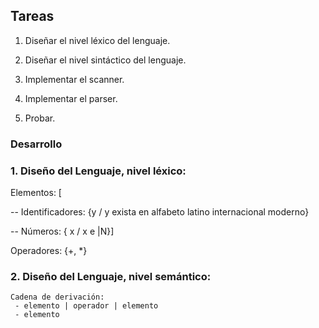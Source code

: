 ## Tareas

1. Diseñar el nivel léxico del lenguaje.

2. Diseñar el nivel sintáctico del lenguaje.

3. Implementar el scanner.

4. Implementar el parser.

5. Probar.

  
### Desarrollo
 ### 1. Diseño del Lenguaje, nivel léxico:

Elementos: [

-- Identificadores: {y / y exista en alfabeto latino internacional moderno}

-- Números: { x / x e |N}]

Operadores: {+, *}


### 2. Diseño del Lenguaje, nivel semántico:
	Cadena de derivación: 
	 - elemento | operador | elemento
	 - elemento
	 

